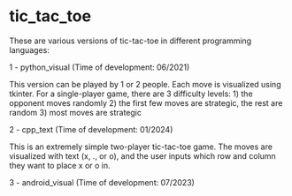 # tic_tac_toe
These are various versions of tic-tac-toe in different programming languages:

1 - python_visual (Time of development: 06/2021)

This version can be played by 1 or 2 people. Each move is visualized using tkinter.
For a single-player game, there are 3 difficulty levels:
    1) the opponent moves randomly
    2) the first few moves are strategic, the rest are random
    3) most moves are strategic

2 - cpp_text (Time of development: 01/2024)

This is an extremely simple two-player tic-tac-toe game. The moves are visualized with text (x, ., or o), and the user inputs which row and column they want to place x or o in.

3 - android_visual (Time of development: 07/2023)

